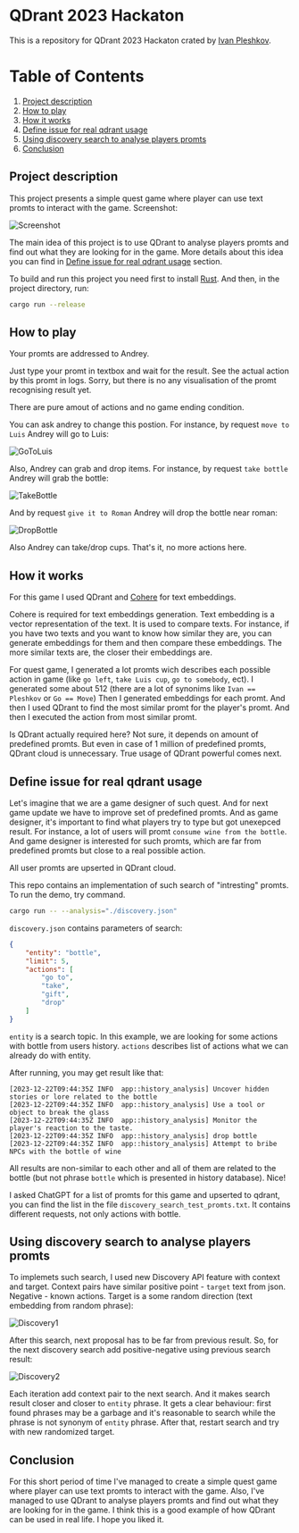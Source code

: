 # QDrant 2023 Hackaton

This is a repository for QDrant 2023 Hackaton crated by [Ivan Pleshkov](https://https://github.com/IvanPleshkov).

# Table of Contents
1. [Project description](#Project-description)
2. [How to play](#How-to-play)
3. [How it works](#How-it-works)
4. [Define issue for real qdrant usage](#Define-issue-for-real-qdrant-usage)
5. [Using discovery search to analyse players promts](#Using-discovery-search-to-analyse-players-promts)
6. [Conclusion](#Conclusion)

## Project description

This project presents a simple quest game where player can use text promts to interact with the game. Screenshot:

![Screenshot](images/start_screenshot.jpg)

The main idea of this project is to use QDrant to analyse players promts and find out what they are looking for in the game. More details about this idea you can find in [Define issue for real qdrant usage](#Define-issue-for-real-qdrant-usage) section.

To build and run this project you need first to install [Rust](https://www.rust-lang.org/tools/install). And then, in the project directory, run:

```bash
cargo run --release
```

## How to play

Your promts are addressed to Andrey.

Just type your promt in textbox and wait for the result. See the actual action by this promt in logs. Sorry, but there is no any visualisation of the promt recognising result yet.

There are pure amout of actions and no game ending condition.

You can ask andrey to change this postion. For instance, by request `move to Luis` Andrey will go to Luis:

![GoToLuis](images/go_to_luis.png)

Also, Andrey can grab and drop items. For instance, by request `take bottle` Andrey will grab the bottle:

![TakeBottle](images/take_bottle.png)

And by request `give it to Roman` Andrey will drop the bottle near roman:

![DropBottle](images/drop_bottle.png)

Also Andrey can take/drop cups. That's it, no more actions here.

## How it works

For this game I used QDrant and [Cohere](https://cohere.ai/) for text embeddings.

Cohere is required for text embeddings generation. Text embedding is a vector representation of the text. It is used to compare texts. For instance, if you have two texts and you want to know how similar they are, you can generate embeddings for them and then compare these embeddings. The more similar texts are, the closer their embeddings are.

For quest game, I generated a lot promts wich describes each possible action in game (like `go left`, `take Luis cup`, `go to somebody`, ect). I generated some about 512 (there are a lot of synonims like `Ivan == Pleshkov` or `Go == Move`) Then I generated embeddings for each promt. And then I used QDrant to find the most similar promt for the player's promt. And then I executed the action from most similar promt.

Is QDrant actually required here? Not sure, it depends on amount of predefined promts. But even in case of 1 million of predefined promts, QDrant cloud is unnecessary. True usage of QDrant powerful comes next.

## Define issue for real qdrant usage

Let's imagine that we are a game designer of such quest. And for next game update we have to improve set of predefined promts. And as game designer, it's important to find what players try to type but got unexepced result. For instance, a lot of users will promt `consume wine from the bottle`. And game designer is interested for such promts, which are far from predefined promts but close to a real possible action.

All user promts are upserted in QDrant cloud.

This repo contains an implementation of such search of "intresting" promts. To run the demo, try command.

```bash
cargo run -- --analysis="./discovery.json"
```

`discovery.json` contains parameters of search:

```json
{
    "entity": "bottle",
    "limit": 5,
    "actions": [
        "go to",
        "take",
        "gift",
        "drop"
    ]
}
```

`entity` is a search topic. In this example, we are looking for some actions with bottle from users history. `actions` describes list of actions what we can already do with entity.

After running, you may get result like that:
```
[2023-12-22T09:44:35Z INFO  app::history_analysis] Uncover hidden stories or lore related to the bottle
[2023-12-22T09:44:35Z INFO  app::history_analysis] Use a tool or object to break the glass
[2023-12-22T09:44:35Z INFO  app::history_analysis] Monitor the player's reaction to the taste.
[2023-12-22T09:44:35Z INFO  app::history_analysis] drop bottle
[2023-12-22T09:44:35Z INFO  app::history_analysis] Attempt to bribe NPCs with the bottle of wine
```

All results are non-similar to each other and all of them are related to the bottle (but not phrase `bottle` which is presented in history database). Nice!

I asked ChatGPT for a list of promts for this game and upserted to qdrant, you can find the list in the file `discovery_search_test_promts.txt`. It contains different requests, not only actions with bottle.

## Using discovery search to analyse players promts

To implemets such search, I used new Discovery API feature with context and target. Context pairs have similar positive point - `target` text from json. Negative - known actions. Target is a some random direction (text embedding from random phrase):

![Discovery1](images/discovery_1.jpg)

After this search, next proposal has to be far from previous result. So, for the next discovery search add positive-negative using previous search result:

![Discovery2](images/discovery_2.jpg)

Each iteration add context pair to the next search. And it makes search result closer and closer to `entity` phrase. It gets a clear behaviour: first found phrases may be a garbage and it's reasonable to search while the phrase is not synonym of `entity` phrase. After that, restart search and try with new randomized target.

## Conclusion

For this short period of time I've managed to create a simple quest game where player can use text promts to interact with the game. Also, I've managed to use QDrant to analyse players promts and find out what they are looking for in the game. I think this is a good example of how QDrant can be used in real life. I hope you liked it.
